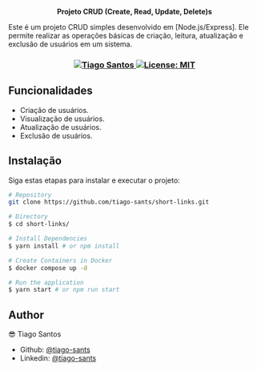 
<p align="center">
<strong> Projeto CRUD (Create, Read, Update, Delete)s</strong>


Este é um projeto CRUD simples desenvolvido em [Node.js/Express]. Ele permite realizar as operações básicas de criação, leitura, atualização e exclusão de usuários em um sistema.


<h3 align="center">
   <a href="https://www.linkedin.com/in/tiago-sants/">
    <img alt="Tiago Santos" src="https://img.shields.io/badge/-Tiago Santos-000?style=flat&logo=Linkedin&logoColor=FF941A" />
  </a>
  <a href="#" target="_blank">
    <img alt="License: MIT" src="https://img.shields.io/badge/License-MIT-FF941A.svg" />
  </a>
</h3>

## Funcionalidades

- Criação de usuários.
- Visualização de usuários.
- Atualização de usuários.
- Exclusão de usuários.


## Instalação

Siga estas etapas para instalar e executar o projeto:

```bash
# Repository
git clone https://github.com/tiago-sants/short-links.git

# Directory
$ cd short-links/

# Install Dependencies
$ yarn install # or npm install

# Create Containers in Docker
$ docker compose up -d

# Run the application
$ yarn start # or npm run start

```

## Author

😎 Tiago Santos

- Github: [@tiago-sants](https://github.com/tiago-sants)
- Linkedin: [@tiago-sants](https://linkedin.com/in/tiago-sants)

